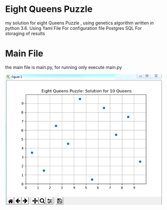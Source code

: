 # Eight Queens Puzzle
my solution for eight Queens Puzzle , using genetics algorithm written in python 3.6.
Using Yaml File For configuration file
Postgres SQL For storaging of results

# Main File
the main file is main.py, for running only execute main.py

![stack Overflow](https://github.com/jesus87/queenspuzzle/blob/master/solution.png)
